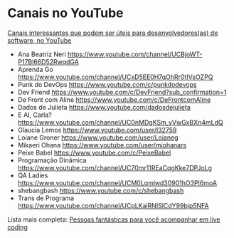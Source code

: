 # Canais no YouTube 

[Canais interessantes que podem ser úteis para desenvolvedores(as) de software, no YouTube](https://twitter.com/Emilias_UTFPR/status/1318328956542722049?s=20)

- Ana Beatriz Neri https://www.youtube.com/channel/UCBjoWT-P17Bl66D52RwqdGA
- Aprenda Go https://www.youtube.com/channel/UCxD5EE0H7qOhRr0tIVsOZPQ
- Punk do DevOps https://www.youtube.com/c/punkdodevops
- Dev Friend https://www.youtube.com/c/DevFriend?sub_confirmation=1
- De Front com Aline https://www.youtube.com/c/DeFrontcomAline
- Dados de Julieta https://www.youtube.com/dadosdejulieta
- E AI, Carla? https://www.youtube.com/channel/UC0nMDgKSm_yVwGxBXn4mLdQ 
- Glaucia Lemos https://www.youtube.com/user/l32759
- Loiane Groner https://www.youtube.com/user/Loianeg
- Mikaeri Ohana https://www.youtube.com/user/miohanars
- Peixe Babel https://www.youtube.com/c/PeixeBabel
- Programação Dinâmica https://www.youtube.com/channel/UC70mr11REaCqgKke7DPJoLg
- QA Ladies https://www.youtube.com/channel/UCM0Lqmlwd30901hO3PI6moA
- shebangbash https://www.youtube.com/c/shebangbash
- Trans de Programa https://www.youtube.com/channel/UCpLKaiRNISlCdY99bjp5NFA

Lista mais completa: [Pessoas fantásticas para você acompanhar em live coding](https://github.com/Caaddss/awesome-live-coding-streams)
